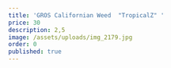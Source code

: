 ```yaml
---
title: 'GROS Californian Weed  "TropicalZ" '
price: 30
description: 2,5
image: /assets/uploads/img_2179.jpg
order: 0
published: true
---
```

